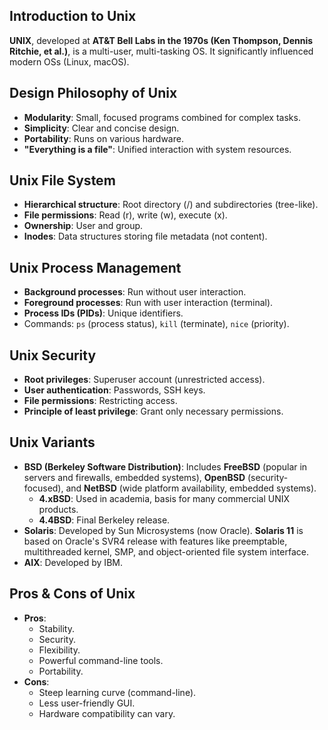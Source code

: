 ## Introduction to Unix

**UNIX**, developed at **AT&T Bell Labs in the 1970s (Ken Thompson, Dennis Ritchie, et al.)**, is a multi-user, multi-tasking OS.  It significantly influenced modern OSs (Linux, macOS).

## Design Philosophy of Unix

*   **Modularity**: Small, focused programs combined for complex tasks.
*   **Simplicity**: Clear and concise design.
*   **Portability**: Runs on various hardware.
*   **"Everything is a file"**: Unified interaction with system resources.

## Unix File System

*   **Hierarchical structure**: Root directory (/) and subdirectories (tree-like).
*   **File permissions**: Read (r), write (w), execute (x).
*   **Ownership**: User and group.
*   **Inodes**: Data structures storing file metadata (not content).

## Unix Process Management

*   **Background processes**: Run without user interaction.
*   **Foreground processes**: Run with user interaction (terminal).
*   **Process IDs (PIDs)**: Unique identifiers.
*   Commands: `ps` (process status), `kill` (terminate), `nice` (priority).

## Unix Security

*   **Root privileges**: Superuser account (unrestricted access).
*   **User authentication**: Passwords, SSH keys.
*   **File permissions**: Restricting access.
*   **Principle of least privilege**: Grant only necessary permissions.

## Unix Variants

*   **BSD (Berkeley Software Distribution)**: Includes **FreeBSD** (popular in servers and firewalls, embedded systems), **OpenBSD** (security-focused), and **NetBSD** (wide platform availability, embedded systems).
    *   **4.xBSD**: Used in academia, basis for many commercial UNIX products.
    *   **4.4BSD**: Final Berkeley release.
*   **Solaris**: Developed by Sun Microsystems (now Oracle).  **Solaris 11** is based on Oracle's SVR4 release with features like preemptable, multithreaded kernel, SMP, and object-oriented file system interface.
*   **AIX**: Developed by IBM.

## Pros & Cons of Unix

*   **Pros**:
    *   Stability.
    *   Security.
    *   Flexibility.
    *   Powerful command-line tools.
    *   Portability.
*   **Cons**:
    *   Steep learning curve (command-line).
    *   Less user-friendly GUI.
    *   Hardware compatibility can vary.